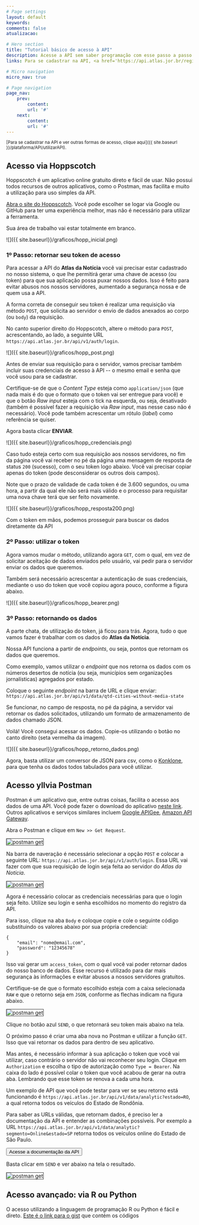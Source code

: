 ```yaml
---
# Page settings
layout: default
keywords:
comments: false
atualizacao:

# Hero section
title: "Tutorial básico de acesso à API"
description: Acesse a API sem saber programação com esse passo a passo detalhado
links: Para se cadastrar na API, <a href='https://api.atlas.jor.br/register' target='_blank'>clique aqui</a>. Acesse o GitHub do pacote R <a href='https://github.com/voltdatalab/newsatlasbr' target='_blank'>aqui</a>.

# Micro navigation
micro_nav: true

# Page navigation
page_nav:
    prev:
        content:
        url: '#'
    next:
        content:
        url: '#'
---
```


<style>
p img{
  border: 1px solid #333
}
</style>

<small>[Para se cadastrar na API e ver outras formas de acesso, clique aqui]({{ site.baseurl }}/plataforma/API/utilizarAPI).</small>

## Acesso via Hoppscotch

Hoppscotch é um aplicativo online gratuito direto e fácil de usar. Não possui todos recursos de outros aplicativos, como o Postman, mas facilita e muito a utilização para uso simples da API.

[Abra o site do Hoppscotch](https://hoppscotch.io/). Você pode escolher se logar via Google ou GitHub para ter uma experiência melhor, mas não é necessário para utilizar a ferramenta.

Sua área de trabalho vai estar totalmente em branco.

![]({{ site.baseurl}}/graficos/hopp_inicial.png)

### 1º Passo: retornar seu token de acesso

Para acessar a API do **Atlas da Notícia** você vai precisar estar cadastrado no nosso sistema, o que lhe permitirá gerar uma chave de acesso (ou token) para que sua aplicação possa puxar nossos dados. Isso é feito para evitar abusos nos nossos servidores, aumentado a segurança nossa e de quem usa a API.

A forma correta de conseguir seu token é realizar uma requisição via método `POST`, que solicita ao servidor o envio de dados anexados ao corpo (ou `body`) da requisição.

No canto superior direito do Hoppscotch, altere o método para `POST`, acrescentando, ao lado, a seguinte URL `https://api.atlas.jor.br/api/v1/auth/login`.

![]({{ site.baseurl}}/graficos/hopp_post.png)

Antes de enviar sua requisição para o servidor, vamos precisar também incluir suas credenciais de acesso à API -- o mesmo email e senha que você usou para se cadastrar.

Certifique-se de que o _Content Type_ esteja como `application/json` (que nada mais é do que o formato que o token vai ser entregue para você) e que o botão _Raw input_ esteja com o tick na esquerda, ou seja, desativado (também é possível fazer a requisição via _Raw input_, mas nesse caso não é necessário). Você pode também acrescentar um rótulo (_label_) como referência se quiser.

Agora basta clicar **ENVIAR**.

![]({{ site.baseurl}}/graficos/hopp_credenciais.png)

Caso tudo esteja certo com sua requisição aos nossos servidores, no fim da página você vai receber no pé da página uma mensagem de resposta de status `200` (sucesso), com o seu token logo abaixo. Você vai precisar copiar apenas do token (pode desconsiderar os outros dois campos).

Note que o prazo de validade de cada token é de 3.600 segundos, ou uma hora, a partir da qual ele não será mais válido e o processo para requisitar uma nova chave terá que ser feito novamente.

![]({{ site.baseurl}}/graficos/hopp_resposta200.png)

Com o token em mãos, podemos prosseguir para buscar os dados diretamente da API

### 2º Passo: utilizar o token

Agora vamos mudar o método, utilizando agora `GET`, com o qual, em vez de solicitar aceitação de dados enviados pelo usuário, vai pedir para o servidor enviar os dados que queremos.

Também será necessário acrescentar a autenticação de suas credenciais, mediante o uso do token que você copiou agora pouco, conforme a figura abaixo.

![]({{ site.baseurl}}/graficos/hopp_bearer.png)

### 3º Passo: retornando os dados

A parte chata, de utilização do token, já ficou para trás. Agora, tudo o que vamos fazer é trabalhar com os dados do **Atlas da Notícia**.

Nossa API funciona a partir de _endpoints_, ou seja, pontos que retornam os dados que queremos.

Como exemplo, vamos utilizar o _endpoint_ que nos retorna os dados com os números desertos de notícia (ou seja, municípios sem organizações jornalísticas) agregados por estado.

Coloque o seguinte _endpoint_ na barra de URL e clique enviar: `https://api.atlas.jor.br/api/v1/data/qtd-cities-without-media-state`

Se funcionar, no campo de resposta, no pé da página, a servidor vai retornar os dados solicitados, utilizando um formato de armazenamento de dados chamado JSON.

Voilá! Você consegui acessar os dados. Copie-os utilizando o botão no canto direito (seta vermelha da imagem).


![]({{ site.baseurl}}/graficos/hopp_retorno_dados.png)

Agora, basta utilizar um conversor de JSON para csv, como o [Konklone](https://konklone.io/json/), para que tenha os dados todos tabulados para você utilizar.

## Acesso yllvia Postman

Postman é um aplicativo que, entre outras coisas, facilita o acesso aos dados de uma API. Você pode fazer o download do aplicativo [neste link](https://www.getpostman.com/). Outros aplicativos e serviços similares incluem [Google APIGee](https://cloud.google.com/apigee), [Amazon API Gateway](https://aws.amazon.com/pt/api-gateway/).

Abra o Postman e clique em `New >> Get Request`.

![postman get](../../../graficos/postman_get.png)

Na barra de naveração é necessário selecionar a opção `POST` e colocar a seguinte URL: `https://api.atlas.jor.br/api/v1/auth/login`. Essa URL vai fazer com que sua requisição de login seja feita ao servidor do *Atlas da Notícia*.

![postman get](../../../graficos/postman_barra_nav.png)

Agora é necessário colocar as credenciais necessárias para que o login seja feito. Utilize seu login e senha escolhidos no momento do registro da API.

Para isso, clique na aba `Body` e coloque copie e cole o seguinte código substituindo os valores abaixo por sua própria credencial:


```
{
    "email": "nome@email.com",
    "password": "12345678"
}
```  

Isso vai gerar um `access_token`, com o qual você vai poder retornar dados do nosso banco de dados. Esse recurso é utilizado para dar mais segurança às informações e evitar abusos a nossos servidores gratuitos.

Certifique-se de que o formato escolhido esteja com a caixa selecionada `RAW` e que o retorno seja em `JSON`, conforme as flechas indicam na figura abaixo.

![postman get](../../../graficos/postman_bearer.png)

Clique no botão azul `SEND`, o que retornará seu token mais abaixo na tela.

O próximo passo é criar uma aba nova no Postman e utilizar a função `GET`. Isso que vai retornar os dados para dentro de seu aplicativo.

Mas antes, é necessário informar à sua aplicação o token que você vai utilizar, caso contrário o servidor não vai reconhecer seu login. Clique em `Authorization` e escolha o tipo de autorização como `Type = Bearer`. Na caixa do lado
é possível colar o token que você acabou de gerar na outra aba. Lembrando que esse token se renova a cada uma hora.

Um exemplo de API que você pode testar para ver se seu retorno está funcionando é `https://api.atlas.jor.br/api/v1/data/analytic?estado=RO`, a qual retorna todos os veículos do Estado de Rondônia.

Para saber as URLs válidas, que retornam dados, é preciso ler a documentação da API e entender as combinações possíveis. Por exemplo a URL `https://api.atlas.jor.br/api/v1/data/analytic?segmento=Online&estado=SP` retorna todos os veículos online do Estado de São Paulo.

<a href="https://api.atlas.jor.br/docs"><button class="btn btn--dark btn--rounded btn--w-icon"> Acesse a documentação da API </button></a>

Basta clicar em `SEND` e ver abaixo na tela o resultado.

![postman get](../../../graficos/postman_results.png)

## Acesso avançado: via R ou Python

O acesso utilizando a linguagem de programação R ou Python é fácil e direto. [Este é o link para o gist](https://gist.github.com/sergiospagnuolo/f7b5bdd2fc430c791746a39d99319406) que contém os códigos

<script src="https://gist.github.com/sergiospagnuolo/f7b5bdd2fc430c791746a39d99319406.js"></script>
